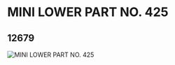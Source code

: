 # MINI LOWER PART NO. 425
## 12679
![MINI LOWER PART NO. 425](https://lc-www-live-s.legocdn.com/media/bricks/5/2/6020588.jpg)